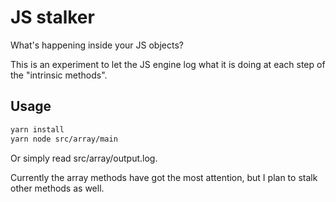 # JS stalker

What's happening inside your JS objects?

This is an experiment to let the JS engine log what it is doing at each step of the "intrinsic methods".

## Usage

```bash
yarn install
yarn node src/array/main
```

Or simply read src/array/output.log.

Currently the array methods have got the most attention, but I plan to stalk other methods as well.
